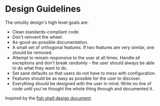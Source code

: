 # Design Guidelines #

The ontulily design's high level goals are:

* Clean standards-compliant code.
* Don't reinvent the wheel.
* As-good-as-possible documentation.
* A small set of orthogonal features.  If two features are very similar, one should be removed.
* Attempt to remain responsive to the user at all times.  Handle all exceptions and don't break randomly - the user should always be able to do what they want to do.
* Set sane defaults so that users do not have to mess with configuration.
* Features should be as easy as possible for the user to discover.
* Everything should be designed with the user in mind.  Write no line of code until you've thought the whole thing through and documented it.

Inspired by the [fish shell design document](https://fishshell.com/docs/current/design.html).
